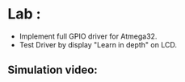 # Lab : 
- Implement full GPIO driver for Atmega32.
- Test Driver by display "Learn in depth" on LCD.

## Simulation video:

